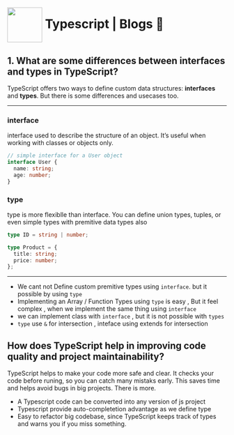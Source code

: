 # <img align="center"  width="80px" src="https://img.icons8.com/?size=96&id=wpZmKzk11AzJ&format=png" /> Typescript | Blogs 🚩

## 1. What are some differences between interfaces and types in TypeScript?

TypeScript offers two ways to define custom data structures: **interfaces** and **types**. But there is some differences and usecases too. <br>

---

### interface

interface used to describe the structure of an object. It’s useful when working with classes or objects only.

```ts
// simple interface for a User object
interface User {
  name: string;
  age: number;
}
```

### type

type is more flexiblle than interface. You can define union types, tuples, or even simple types with premitive data types also

```ts
type ID = string | number;

type Product = {
  title: string;
  price: number;
};
```

---

- We cant not Define custom premitive types using `interface`. but it possible by using `type`
- Implementing an Array / Function Types using `type` is easy , But it feel complex , when we implement the same thing using `interface`
- we can implement class with `interface` , but it is not possible with `types`
- `type` use `&` for intersection , inteface using extends for intersection

## How does TypeScript help in improving code quality and project maintainability?

TypeScript helps to make your code more safe and clear. It checks your code before runing, so you can catch many mistaks early. This saves time and helps avoid bugs in big projects. There is more.

- A Typescript code can be converted into any version of js project
- Typescript provide auto-completetion advantage as we define type
- Easy to refactor big codebase, since TypeScript keeps track of types and warns you if you miss something.
